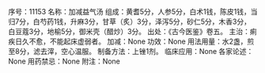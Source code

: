 序号：11153
名称：加减益气汤
组成：黄耆5分，人参5分，白术1钱，陈皮1钱，当归7分，白芍药1钱，升麻3分，甘草（炙）3分，泽泻5分，砂仁5分，木香3分，白豆蔻3分，地榆5分，御米壳（醋炒）3分。
出处：《古今医鉴》卷五。
主治：痢疾日久不愈，不能起床虚弱者。
加减：None
功效：None
用法用量：水2盏，煎至8分，滤去滓，空心温服。
制备方法：上锉1剂。
临床应用：None
各家论述：None
用药禁忌：None
附注：None
